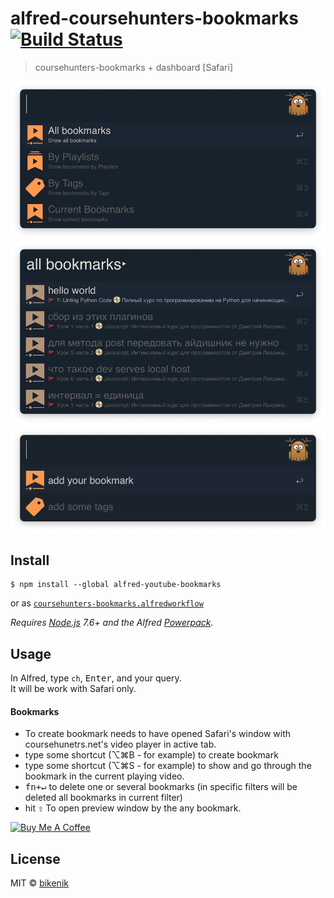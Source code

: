 # alfred-coursehunters-bookmarks [![Build Status](https://travis-ci.org/bikenik/alfred-coursehunters-bookmarks.svg?branch=master)](https://travis-ci.org/bikenik/alfred-coursehunters-bookmarks)

> coursehunters-bookmarks + dashboard [Safari]

![main-window](./media_readme/main-window1.png)
![main-window](./media_readme/main-window2.png)
![main-window](./media_readme/main-window3.png)

## Install

```
$ npm install --global alfred-youtube-bookmarks
```
or as [ `coursehunters-bookmarks.alfredworkflow`](https://github.com/bikenik/alfred-coursehunters-bookmarks/releases)

*Requires [Node.js](https://nodejs.org) 7.6+ and the Alfred [Powerpack](https://www.alfredapp.com/powerpack/).*

## Usage

In Alfred, type `ch`, <kbd>Enter</kbd>, and your query.<br>
It will be work with Safari only.

#### Bookmarks
- To create bookmark needs to have opened Safari's window with coursehunetrs.net's video player in active tab.
- type some shortcut (⌥⌘B - for example) to create bookmark
- type some shortcut (⌥⌘S - for example) to show and go through the bookmark in the current playing video.
- <kbd>fn+↵</kbd> to delete one or several bookmarks (in specific filters will be deleted all bookmarks in current filter)
- hit <kbd>⇧</kbd> To open preview window by the any bookmark.

<a href="https://www.buymeacoffee.com/cLMme6h" target="_blank"><img src="https://www.buymeacoffee.com/assets/img/custom_images/orange_img.png" alt="Buy Me A Coffee" style="height: auto !important;width: auto !important;" ></a>

## License

MIT © [bikenik](http://bikenik.org)
